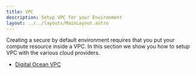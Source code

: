 ```yaml
---
title: VPC
description: Setup VPC for your Environment
layout: ../../layouts/MainLayout.astro
---
```


Creating a secure by default environment requires that you put your compute resource inside a VPC. In this section we show you how to setup VPC with the various cloud providers.

+ [Digital Ocean VPC](/en/vpc/digital-ocean)